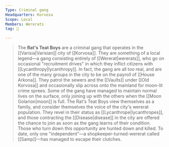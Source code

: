 ```yaml
---
Type: Criminal gang
Headquarters: Korvosa
Scope: Local
Members: Wererats
tag: 👥

---
```


> The **Rat's Teat Boys** are a criminal gang that operates in the [[Varisia|Varisian]] city of [[Korvosa]]. They are something of a local legend—a gang consisting entirely of [[Wererat|wererats]], who go on occasional "recruitment drives" in which they inflict citizens with [[Lycanthropy|lycanthropy]].
> In fact, the gang are all too real, and are one of the many groups in the city to be on the payroll of [[House Arkona]]. They patrol the sewers and the [[Vaults]] under [[Old Korvosa]] and occasionally slip across onto the mainland for moon-lit crime sprees. Some of the gang have managed to maintain normal lives on the surface, only joining up with the others when the [[Moon Golarion|moon]] is full. 
> The Rat's Teat Boys view themselves as a family, and consider themselves the voice of the city's wererat population. They revel in their status as [[Lycanthrope|lycanthropes]], and those contracting the [[Disease|disease]] in the city are offered the chance to join as soon as the gang learns of their condition. Those who turn down this opportunity are hunted down and killed. To date, only one "independent"—a shopkeeper-turned-wererat called [[Samp]]—has managed to escape their clutches.









